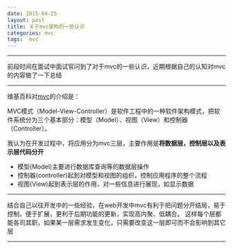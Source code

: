 ```yaml
---
date: 2015-04-25
layout: post
title: 关于mvc架构的一些认识
categories: mvc
tags:  mvc
---
```


---
前段时间在面试中面试官问到了对于mvc的一些认识，近期根据自己的认知对mvc的内容做了一下总结

---

维基百科对[mvc](http://zh.wikipedia.org/zh/MVC)的介绍是：
>
MVC模式（Model-View-Controller）是软件工程中的一种软件架构模式，把软件系统分为三个基本部分：模型（Model）、视图（View）和控制器（Controller）。

我认为在开发过程中，将应用分为mvc三层，主要作用是**将数据层，控制层以及表示层代码分开**

* 模型(Model)主要进行数据库查询等的数据层操作
* 控制器(controller)起到对模型和视图的组织，控制应用程序的整个流程
* 视图(View)起到表示层的作用，对一些信息进行展现，如显示数据

---
结合自己以往开发中的一些经验，在web开发中mvc有利于把问题分开结局，易于控制，便于扩展，更利于后期功能的更新，实现高内聚、低耦合。
这样每个层都能各司其职，如果某一层需求发生变化，只需要改变这一层即可而不会影响到其它层

---

